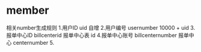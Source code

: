 # member
相关number生成规则
1.用户ID uid 自增 
2.用户编号 usernumber 10000 + uid 
3.报单中心ID billcenterid 报单中心表 id
4.报单中心账号 billcenternumber 报单中心 centernumber
5.



